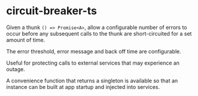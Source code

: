 # circuit-breaker-ts
      
    
Given a thunk `() => Promise<A>`, allow a configurable number of errors to occur before any subsequent calls to the thunk are short-circuited for a set amount of time.

The error threshold, error message and back off time are configurable.

Useful for protecting calls to external services that may experience an outage.

A convenience function that returns a singleton is available so that an instance can be built at app startup and injected into services.
    
